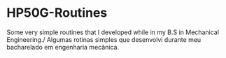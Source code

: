 # HP50G-Routines
Some very simple routines that I developed while in my B.S in Mechanical Engineering./ Algumas rotinas simples que desenvolvi durante meu bacharelado em engenharia mecânica.
